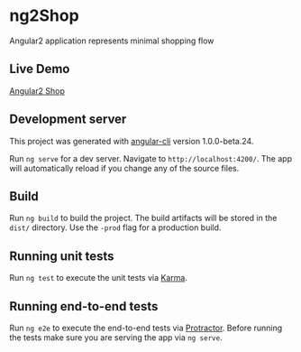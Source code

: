# ng2Shop

Angular2 application represents minimal shopping flow

## Live Demo
[Angular2 Shop](https://lkononenko.github.io/ng2-shop)

## Development server

This project was generated with [angular-cli](https://github.com/angular/angular-cli) version 1.0.0-beta.24.

Run `ng serve` for a dev server. Navigate to `http://localhost:4200/`. The app will automatically reload if you change any of the source files.

## Build

Run `ng build` to build the project. The build artifacts will be stored in the `dist/` directory. Use the `-prod` flag for a production build.

## Running unit tests

Run `ng test` to execute the unit tests via [Karma](https://karma-runner.github.io).

## Running end-to-end tests

Run `ng e2e` to execute the end-to-end tests via [Protractor](http://www.protractortest.org/).
Before running the tests make sure you are serving the app via `ng serve`.
